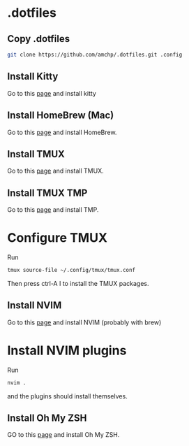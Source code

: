 # .dotfiles

## Copy .dotfiles


```bash
git clone https://github.com/amchp/.dotfiles.git .config
```

## Install Kitty
Go to this [page](https://sw.kovidgoyal.net/kitty/binary/) and install kitty

## Install HomeBrew (Mac)

Go to this [page](https://brew.sh/) and install HomeBrew.

## Install TMUX
Go to this [page](https://github.com/tmux/tmux/wiki/Installing) and install TMUX.

## Install TMUX TMP
Go to this [page](https://github.com/tmux-plugins/tpm) and install TMP.

# Configure TMUX

Run
```bash
tmux source-file ~/.config/tmux/tmux.conf
```
Then press ctrl-A I to install the TMUX packages.

## Install NVIM

Go to this [page](https://github.com/neovim/neovim/wiki/Installing-Neovim) and install NVIM (probably with brew)

# Install NVIM plugins

Run

```bash
nvim .
```
and the plugins should install themselves.


## Install Oh My ZSH

GO to this [page](https://github.com/ohmyzsh/ohmyzsh) and install Oh My ZSH.
